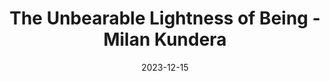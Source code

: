 ---
title:  "The Unbearable Lightness of Being - Milan Kundera"
tags: ["books"]
showTags: true
date: 2023-12-15
---